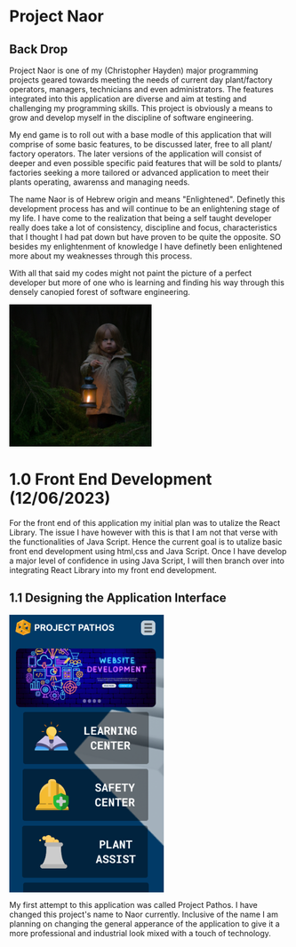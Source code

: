 # Project Naor

## Back Drop

Project Naor is one of my (Christopher Hayden) major programming projects geared towards meeting the needs
of current day plant/factory operators, managers, technicians and even administrators. The features integrated
into this application are diverse and aim at testing and challenging my programming skills. This project is obviously
a means to grow and develop myself in the discipline of software engineering.

My end game is to roll out with a base modle of this application that will comprise of some basic features, to be
discussed later, free to all plant/ factory operators. The later versions of the application will consist of deeper
and even possible specific paid features that will be sold to plants/ factories seeking a more tailored or advanced
application to meet their plants operating, awarenss and managing needs.

The name Naor is of Hebrew origin and means "Enlightened". Definetly this development process has and will continue to be an
enlightening stage of my life. I have come to the realization that being a self taught developer really does take a lot of
consistency, discipline and focus, characteristics that I thought I had pat down but have proven to be quite the opposite.
SO besides my enlightenment of knowledge I have definetly been enlightened more about my weaknesses through this process.

With all that said my codes might not paint the picture of a perfect developer but more of one who is learning and finding
his way through this densely canopied forest of software engineering.

<!-- ![Child in forest](./DocPhotos/canopy.png){:height: 200vw style="margin-left: auto, margin-right: auto"} -->

<img src="./DocPhotos/canopy.png"
     alt="Child in forest"
     style="margin-left: auto, margin-right: auto" />

# 1.0 Front End Development (12/06/2023)

For the front end of this application my initial plan was to utalize the React Library. The issue I have however with this is that
I am not that verse with the functionalities of Java Script. Hence the current goal is to utalize basic front end development using
html,css and Java Script. Once I have develop a major level of confidence in using Java Script, I will then branch over into
integrating React Library into my front end development.

## 1.1 Designing the Application Interface

<!-- ![First App Design](./DocPhotos/firstAppDesign.png){ height=200 style="margin-left: auto; margin-right: auto"} -->

<img src="./DocPhotos/firstAppDesign.png"
     alt="First App Design"
     height= 500
     align = center
     style="margin-left: auto, margin-right: auto" />

My first attempt to this application was called Project Pathos. I have changed this project's name to Naor currently. Inclusive of the
name I am planning on changing the general apperance of the application to give it a more professional and industrial look mixed with a
touch of technology.
